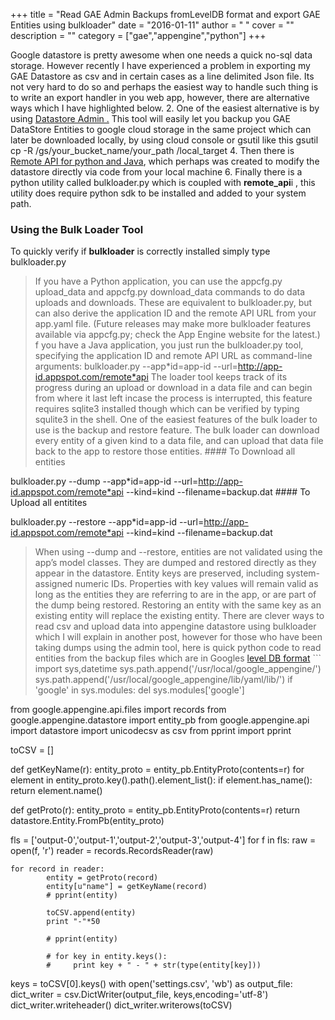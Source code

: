
+++
title = "Read GAE Admin Backups fromLevelDB format and export GAE Entities using bulkloader"
date = "2016-01-11"
author = " "
cover = ""
description = ""
category = ["gae","appengine","python"]
+++

Google datastore is pretty awesome when one needs a quick no-sql data storage. However recently I have experienced a problem in exporting my GAE Datastore as csv and in certain cases as a line delimited Json file. Its not very hard to do so and perhaps the easiest way to handle such thing is to write an export handler in you web app, however, there are alternative ways which I have highlighted below. 
 2. One of the easiest alternative is by using [ Datastore Admin .](https://console.cloud.google.com/project/_/datastore/settings?_ga=1.52544424.12031260.1450181862) This tool will easily let you backup you GAE DataStore Entities to google cloud storage in the same project which can later be downloaded locally, by using cloud console or gsutil like this gsutil cp -R /gs/your\_bucket\_name/your\_path /local\_target
 4. Then there is [Remote API for python and Java](https://cloud.google.com/appengine/docs/python/tools/remoteapi), which perhaps was created to modify the datastore directly via code from your local machine
 6. Finally there is a python utility called bulkloader.py which is coupled with **remote\_api**i , this utility does require python sdk to be installed and added to your system path.
 
 ### Using the Bulk Loader Tool

 To quickly verify if **bulkloader** is correctly installed simply type bulkloader.py 
> If you have a Python application, you can use the appcfg.py upload\_data and appcfg.py download\_data commands to do data uploads and downloads. These are equivalent to bulkloader.py, but can also derive the application ID and the remote API URL from your app.yaml file. (Future releases may make more bulkloader features available via appcfg.py; check the App Engine website for the latest.) f you have a Java application, you just run the bulkloader.py tool, specifying the application ID and remote API URL as command-line arguments: bulkloader.py --app*id=app-id --url=http://app-id.appspot.com/remote*api The loader tool keeps track of its progress during an upload or download in a data file and can begin from where it last left incase the process is interrupted, this feature requires sqlite3 installed though which can be verified by typing squlite3 in the shell. One of the easiest features of the bulk loader to use is the backup and restore feature. The bulk loader can download every entity of a given kind to a data file, and can upload that data file back to the app to restore those entities. #### To Download all entities

  bulkloader.py --dump --app*id=app-id --url=http://app-id.appspot.com/remote*api --kind=kind --filename=backup.dat #### To Upload all entitites

  bulkloader.py --restore --app*id=app-id --url=http://app-id.appspot.com/remote*api --kind=kind --filename=backup.dat  
> When using --dump and --restore, entities are not validated using the app’s model classes. They are dumped and restored directly as they appear in the datastore. Entity keys are preserved, including system-assigned numeric IDs. Properties with key values will remain valid as long as the entities they are referring to are in the app, or are part of the dump being restored. Restoring an entity with the same key as an existing entity will replace the existing entity. There are clever ways to read csv and upload data into appengine datastore using bulkloader which I will explain in another post, however for those who have been taking dumps using the admin tool, here is quick python code to read entities from the backup files which are in Googles [level DB format](https://github.com/google/leveldb) ```
import sys,datetime
sys.path.append('/usr/local/google\_appengine/')
sys.path.append('/usr/local/google\_appengine/lib/yaml/lib/')
if 'google' in sys.modules:
    del sys.modules['google']

from google.appengine.api.files import records
from google.appengine.datastore import entity\_pb
from google.appengine.api import datastore
import unicodecsv as csv
from pprint import pprint

toCSV = []

def getKeyName(r):
    entity\_proto = entity\_pb.EntityProto(contents=r)
    for element in entity\_proto.key().path().element\_list():
        if element.has\_name():
            return element.name()

def getProto(r):
    entity\_proto = entity\_pb.EntityProto(contents=r)
    return datastore.Entity.FromPb(entity\_proto)

fls = ['output-0','output-1','output-2','output-3','output-4']
for f in fls:
    raw = open(f, 'r')
    reader = records.RecordsReader(raw)

    for record in reader:
            entity = getProto(record)
            entity[u"name"] = getKeyName(record)
            # pprint(entity)

            toCSV.append(entity)
            print "-"*50

            # pprint(entity)

            # for key in entity.keys():
            #     print key + " - " + str(type(entity[key]))

keys = toCSV[0].keys()
with open('settings.csv', 'wb') as output\_file:
    dict\_writer = csv.DictWriter(output\_file, keys,encoding='utf-8')
    dict\_writer.writeheader()
    dict\_writer.writerows(toCSV)

```


